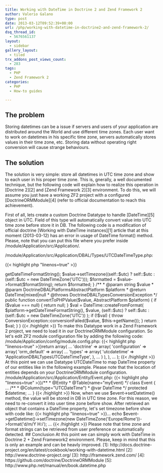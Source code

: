 ```yaml
---
title: Working with DateTime in Doctrine 2 and Zend Framework 2
author: Valerio Galano
type: post
date: 2013-03-12T09:52:39+00:00
url: /php/working-with-datetime-in-doctrine2-and-zend-framework-2/
dsq_thread_id:
  - 5676561137
layout:
  - sidebar
gallery_layout:
  - tiled
trx_addons_post_views_count:
  - 283
tags:
  - PHP
  - Zend Framework 2
categories:
  - PHP
  - How-to guides

---
```

## The problem

Storing datetimes can be a issue if servers and users of your application are distributed around the World and use different time zones. Each user want to work on datetimes in his specific time zone, servers automatically stores values in their time zone, etc. Storing data without operating right conversion will cause strange behaviours.

## The solution

The solution is very simple: store all datetimes in UTC time zone and show to each user in his proper time zone. This is, gnerally, a well documented technique, but the following code will explain how to realize this operation in [Doctrine 2][2] and [Zend Framework 2][3] environment. To do this, we will assume you just have a working ZF2 project with a configured [DoctrineORMModule][4] (refer to official documentation to reach this achievement).



First of all, lets create a custom Doctrine Datatype to handle [DateTime][5] object in UTC. Field of this type will automatically convert value into UTC time zone before store it in DB. The following code is a modification of official doctrine [Working with DateTime instances][1] article that at this moment (2013-03-12) has an error in usage of DateTime format() method. Please, note that you can put this file where you prefer inside /module/Application/src/Application/.

/module/Application/src/Application/DBAL/Types/UTCDateTimeType.php:

{{< highlight php "linenos=true" >}}
<?php
namespace ApplicationDBALTypes;

use DoctrineDBALPlatformsAbstractPlatform;
use DoctrineDBALTypesConversionException;

class UTCDateTimeType extends DoctrineDBALTypesDateTimeType
{

     static private $utc = null;

     /**
      * @param DateTime $value
      * @param DoctrineDBALPlatformsAbstractPlatform $platform
      * @return string
      */
     public function convertToDatabaseValue($value, AbstractPlatform $platform)
     {
        if ($value === null) {
            return null;
        }
        $formatString = $platform->getDateTimeFormatString();

        $value->setTimezone((self::$utc) ? self::$utc : (self::$utc = new DateTimeZone('UTC')));

        $formatted = $value->format($formatString);

        return $formatted;
    }

    /**
     * @param string $value
     * @param DoctrineDBALPlatformsAbstractPlatform $platform
     * @return DateTime|mixed|null
     * @throws DoctrineDBALTypesConversionException
     */
    public function convertToPHPValue($value, AbstractPlatform $platform)
    {
        if ($value === null) {
            return null;
        }

        $val = DateTime::createFromFormat(
            $platform->getDateTimeFormatString(),
            $value,
            (self::$utc) ? self::$utc : (self::$utc = new DateTimeZone('UTC'))
        );
        if (!$val) {
            throw ConversionException::conversionFailed($value, $this->getName());
        }
        return $val;
    }
}
{{< /highlight >}}

To make this Datatype work in a Zend Framework 2 project, we need to load it in our DoctrineORMModule configuration. So let's edit ZF2 module configuration file by adding the following code:

/module/Application/config/module.config.php:

{{< highlight php "linenos=true" >}}return array(
    ...
    'doctrine' => array(
        'configuration' => array(
            'orm_default' => array(
                ...
                'types' => array(
                    'utcdatetime' => 'ApplicationDBALTypesUTCDateTimeType',
                ),
                ...
            )
        ),
    ),
    ...
);
{{< /highlight >}}

At this point we can use Datatype UTCDateTime to map DateTime property of our entities like in the following example. Please note that the location of entities depends on your DoctrineORMModule configuration.

/module/Application/src/Application/Entity/Event.php:

{{< highlight php "linenos=true" >}}/**
 * @Entity
 * @Table(name="myEvent)
 */
class Event
{
    ...

    /**
     * @Column(type="UTCDateTime")
     * @var DateTime
     */
     protected $datetime;

    ...
}
{{< /highlight >}}

Now, when we use $event->setDatetime() method, the value will be stored in DB in UTC time zone. For this reason, we need to re-convert it into user time zone before show.

After retrieved an object that contains a DateTime property, let's set timezone before show with code like:

{{< highlight php "linenos=true" >}}...
echo $event->getDatetime()->setTimezone(new DateTimeZone('Europe/Rome'))->format('d/m/Y H:i');
...
{{< /highlight >}}

Please note that time zone and format strings can be retrieved from user preference or automatically detected.

## Conclusion

At this point we can simply work with DateTime in Doctrine 2 + Zend Framework2 environment.

Please, keep in mind that this is only an example and can be heavly improved.

 [1]: http://docs.doctrine-project.org/en/latest/cookbook/working-with-datetime.html
 [2]: http://www.doctrine-project.org/
 [3]: http://framework.zend.com/
 [4]: https://github.com/doctrine/DoctrineORMModule
 [5]: http://www.php.net/manual/en/book.datetime.php